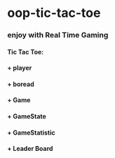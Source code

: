 # oop-tic-tac-toe 
### enjoy with Real Time Gaming 

#### Tic Tac Toe:
#### + player
#### + boread
#### + Game
#### + GameState
#### + GameStatistic
#### + Leader Board